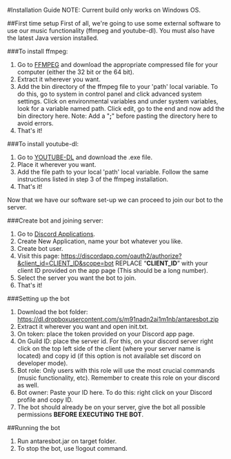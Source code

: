 #Installation Guide
NOTE: Current build only works on Windows OS. 

##First time setup
First of all, we're going to use some external software to use our music functionality (ffmpeg and youtube-dl). 
You must also have the latest Java version installed.

###To install ffmpeg:
1. Go to [FFMPEG](https://ffmpeg.zeranoe.com/builds) and download the appropriate compressed file for your computer (either the 32 bit or the 64 bit).
2. Extract it wherever you want. 
3. Add the bin directory of the ffmpeg file to your 'path' local variable. To do this, go to system in control panel and click advanced system settings. Click on environmental variables and under system variables, look for a variable named path. Click edit, go to the end and now add the bin directory here. Note: Add a "**;**" before pasting the directory here to avoid errors.   
4. That's it!

###To install youtube-dl:
1. Go to [YOUTUBE-DL]() and download the .exe file.
2. Place it wherever you want.
3. Add the file path to your local 'path' local variable. Follow the same instructions listed in step 3 of the ffmpeg installation. 
4. That's it!

Now that we have our software set-up we can proceed to join our bot to the server.

###Create bot and joining server:
1. Go to [Discord Applications](https://discordapp.com/developers/applications/me).
2. Create New Application, name your bot whatever you like.
3. Create bot user.
4. Visit this page: https://discordapp.com/oauth2/authorize?&client_id=CLIENT_ID&scope=bot REPLACE “**CLIENT_ID**” with your client ID provided on the app page (This should be a long number).
5. Select the server you want the bot to join.
6. That's it!

###Setting up the bot
1. Download the bot folder: https://dl.dropboxusercontent.com/s/m91nadn2ai1m1nb/antaresbot.zip
2. Extract it wherever you want and open init.txt.
3. On token: place the token provided on your Discord app page.
4. On Guild ID: place the server id. For this, on your discord server right click on the top left side of the client (where your server name is located) and copy id (if this option is not available set discord on developer mode).
5. Bot role: Only users with this role will use the most crucial commands (music functionality, etc). Remember to create this role on your discord as well.
6. Bot owner: Paste your ID here. To do this: right click on your Discord profile and copy ID.
6. The bot should already be on your server, give the bot all possible permissions **BEFORE EXECUTING THE BOT**.

##Running the bot
1. Run antaresbot.jar on target folder.
2. To stop the bot, use !logout command.
